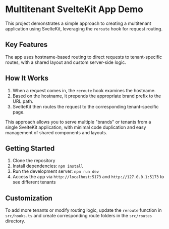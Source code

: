 # Multitenant SvelteKit App Demo

This project demonstrates a simple approach to creating a multitenant application using SvelteKit, leveraging the `reroute` hook for request routing.

## Key Features

The app uses hostname-based routing to direct requests to tenant-specific routes, with a shared layout and custom server-side logic.

## How It Works

1. When a request comes in, the `reroute` hook examines the hostname.
2. Based on the hostname, it prepends the appropriate brand prefix to the URL path.
3. SvelteKit then routes the request to the corresponding tenant-specific page.

This approach allows you to serve multiple "brands" or tenants from a single SvelteKit application, with minimal code duplication and easy management of shared components and layouts.

## Getting Started

1. Clone the repository
2. Install dependencies: `npm install`
3. Run the development server: `npm run dev`
4. Access the app via `http://localhost:5173` and `http://127.0.0.1:5173` to see different tenants

## Customization

To add more tenants or modify routing logic, update the `reroute` function in `src/hooks.ts` and create corresponding route folders in the `src/routes` directory.